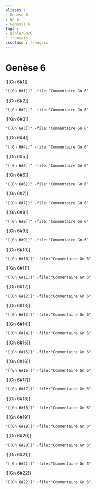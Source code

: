 ```yaml
---
aliases : 
- Genèse 6
- Gn 6
- Genesis 6
tags : 
- Bible/Gn/6
- français
cssclass : français
---
```


# Genèse 6

![[Gn 6#1]]

```query
"[[Gn 6#1]]" -file:"Commentaire Gn 6"
```

![[Gn 6#2]]

```query
"[[Gn 6#2]]" -file:"Commentaire Gn 6"
```

![[Gn 6#3]]

```query
"[[Gn 6#3]]" -file:"Commentaire Gn 6"
```

![[Gn 6#4]]

```query
"[[Gn 6#4]]" -file:"Commentaire Gn 6"
```

![[Gn 6#5]]

```query
"[[Gn 6#5]]" -file:"Commentaire Gn 6"
```

![[Gn 6#6]]

```query
"[[Gn 6#6]]" -file:"Commentaire Gn 6"
```

![[Gn 6#7]]

```query
"[[Gn 6#7]]" -file:"Commentaire Gn 6"
```

![[Gn 6#8]]

```query
"[[Gn 6#8]]" -file:"Commentaire Gn 6"
```

![[Gn 6#9]]

```query
"[[Gn 6#9]]" -file:"Commentaire Gn 6"
```

![[Gn 6#10]]

```query
"[[Gn 6#10]]" -file:"Commentaire Gn 6"
```

![[Gn 6#11]]

```query
"[[Gn 6#11]]" -file:"Commentaire Gn 6"
```

![[Gn 6#12]]

```query
"[[Gn 6#12]]" -file:"Commentaire Gn 6"
```

![[Gn 6#13]]

```query
"[[Gn 6#13]]" -file:"Commentaire Gn 6"
```

![[Gn 6#14]]

```query
"[[Gn 6#14]]" -file:"Commentaire Gn 6"
```

![[Gn 6#15]]

```query
"[[Gn 6#15]]" -file:"Commentaire Gn 6"
```

![[Gn 6#16]]

```query
"[[Gn 6#16]]" -file:"Commentaire Gn 6"
```

![[Gn 6#17]]

```query
"[[Gn 6#17]]" -file:"Commentaire Gn 6"
```

![[Gn 6#18]]

```query
"[[Gn 6#18]]" -file:"Commentaire Gn 6"
```

![[Gn 6#19]]

```query
"[[Gn 6#19]]" -file:"Commentaire Gn 6"
```

![[Gn 6#20]]

```query
"[[Gn 6#20]]" -file:"Commentaire Gn 6"
```

![[Gn 6#21]]

```query
"[[Gn 6#21]]" -file:"Commentaire Gn 6"
```

![[Gn 6#22]]

```query
"[[Gn 6#22]]" -file:"Commentaire Gn 6"
```

